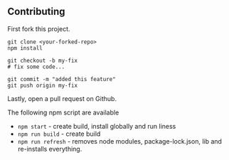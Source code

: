 ## Contributing

First fork this project.  

```shell
git clone <your-forked-repo>
npm install

git checkout -b my-fix
# fix some code...

git commit -m "added this feature"
git push origin my-fix
```

Lastly, open a pull request on Github.

The following npm script are available

- `npm start` - create build, install globally and run liness
- `npm run build` - create build
- `npm run refresh` - removes node modules, package-lock.json, lib and re-installs everything.
